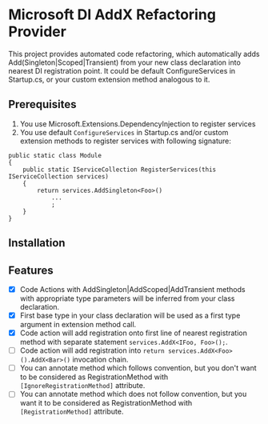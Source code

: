 # Microsoft DI AddX Refactoring Provider

This project provides automated code refactoring, which automatically adds Add(Singleton|Scoped|Transient) from your new class declaration into nearest DI registration point.
It could be default ConfigureServices in Startup.cs, or your custom extension method analogous to it.

## Prerequisites
1. You use Microsoft.Extensions.DependencyInjection to register services
2. You use default `ConfigureServices` in Startup.cs and/or custom extension methods to register services with following signature: 
```{c#}
public static class Module 
{
    public static IServiceCollection RegisterServices(this IServiceCollection services)
    {
        return services.AddSingleton<Foo>()
            ...
            ;
    }
}
```

## Installation

## Features

* [x] Code Actions with AddSingleton|AddScoped|AddTransient methods with appropriate type parameters will be inferred from your class declaration.
* [x] First base type in your class declaration will be used as a first type argument in extension method call.
* [x] Code action will add registration onto first line of nearest registration method with separate statement `services.AddX<IFoo, Foo>();`.
* [ ] Code action will add registration into `return services.AddX<Foo>().AddX<Bar>()` invocation chain.
* [ ] You can annotate method which follows convention, but you don't want to be considered as RegistrationMethod with `[IgnoreRegistrationMethod]` attribute.
* [ ] You can annotate method which does not follow convention, but you want it to be considered as RegistrationMethod with `[RegistrationMethod]` attribute.
